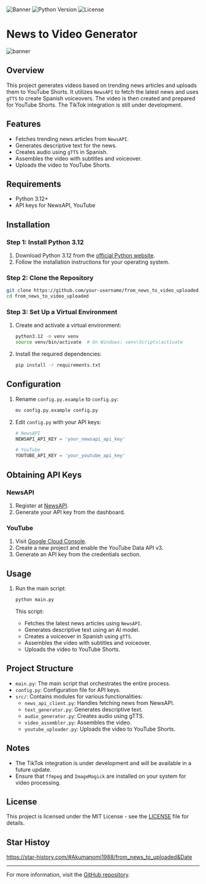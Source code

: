 ![Banner](https://img.shields.io/badge/Project%20Status-Active-green) ![Python Version](https://img.shields.io/badge/Python-3.12-blue) ![License](https://img.shields.io/badge/License-MIT-lightgrey)

# News to Video Generator

![banner](https://th.bing.com/th/id/OIG4.QJJxpMDBlrWO4t0OTO.j?w=1024&h=1024&rs=1&pid=ImgDetMain)

## Overview

This project generates videos based on trending news articles and uploads them to YouTube Shorts. It utilizes `NewsAPI` to fetch the latest news and uses `gTTS` to create Spanish voiceovers. The video is then created and prepared for YouTube Shorts. The TikTok integration is still under development.

## Features

- Fetches trending news articles from `NewsAPI`.
- Generates descriptive text for the news.
- Creates audio using `gTTS` in Spanish.
- Assembles the video with subtitles and voiceover.
- Uploads the video to YouTube Shorts.

## Requirements

- Python 3.12+
- API keys for NewsAPI, YouTube

## Installation

### Step 1: Install Python 3.12

1. Download Python 3.12 from the [official Python website](https://www.python.org/downloads/release/python-3120/).
2. Follow the installation instructions for your operating system.

### Step 2: Clone the Repository

```bash
git clone https://github.com/your-username/from_news_to_video_uploaded.git
cd from_news_to_video_uploaded
```

### Step 3: Set Up a Virtual Environment

1. Create and activate a virtual environment:
   ```bash
   python3.12 -m venv venv
   source venv/bin/activate  # On Windows: venv\Scripts\activate
   ```

2. Install the required dependencies:
   ```bash
   pip install -r requirements.txt
   ```

## Configuration

1. Rename `config.py.example` to `config.py`:
   ```bash
   mv config.py.example config.py
   ```

2. Edit `config.py` with your API keys:
   ```python
   # NewsAPI
   NEWSAPI_API_KEY = 'your_newsapi_api_key'
   
   # YouTube
   YOUTUBE_API_KEY = 'your_youtube_api_key'
   ```

## Obtaining API Keys

### NewsAPI

1. Register at [NewsAPI](https://newsapi.org/).
2. Generate your API key from the dashboard.

### YouTube

1. Visit [Google Cloud Console](https://console.cloud.google.com/).
2. Create a new project and enable the YouTube Data API v3.
3. Generate an API key from the credentials section.

## Usage

1. Run the main script:
   ```bash
   python main.py
   ```

   This script:
   - Fetches the latest news articles using `NewsAPI`.
   - Generates descriptive text using an AI model.
   - Creates a voiceover in Spanish using `gTTS`.
   - Assembles the video with subtitles and voiceover.
   - Uploads the video to YouTube Shorts.

## Project Structure

- `main.py`: The main script that orchestrates the entire process.
- `config.py`: Configuration file for API keys.
- `src/`: Contains modules for various functionalities:
  - `news_api_client.py`: Handles fetching news from NewsAPI.
  - `text_generator.py`: Generates descriptive text.
  - `audio_generator.py`: Creates audio using gTTS.
  - `video_assembler.py`: Assembles the video.
  - `youtube_uploader.py`: Uploads the video to YouTube Shorts.

## Notes

- The TikTok integration is under development and will be available in a future update.
- Ensure that `ffmpeg` and `ImageMagick` are installed on your system for video processing. 

## License

This project is licensed under the MIT License - see the [LICENSE](LICENSE) file for details.

## Star Histoy
https://star-history.com/#Akumanomi1988/from_news_to_uploaded&Date

---

For more information, visit the [GitHub repository](https://github.com/Akumanomi1988/from_news_to_video_uploaded).
